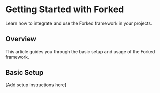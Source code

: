 # Getting Started with Forked

Learn how to integrate and use the Forked framework in your projects.

## Overview

This article guides you through the basic setup and usage of the Forked framework.

## Basic Setup

[Add setup instructions here] 